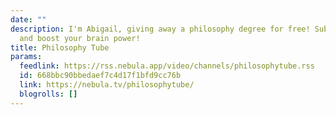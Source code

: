 ```yaml
---
date: ""
description: I'm Abigail, giving away a philosophy degree for free! Subscribe to learn
  and boost your brain power!
title: Philosophy Tube
params:
  feedlink: https://rss.nebula.app/video/channels/philosophytube.rss
  id: 668bbc90bbedaef7c4d17f1bfd9cc76b
  link: https://nebula.tv/philosophytube/
  blogrolls: []
---
```

